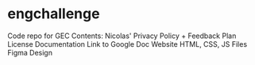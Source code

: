 # engchallenge
Code repo for GEC
Contents:
  Nicolas' Privacy Policy + Feedback Plan
  License Documentation
  Link to Google Doc
  Website HTML, CSS, JS Files
  Figma Design
